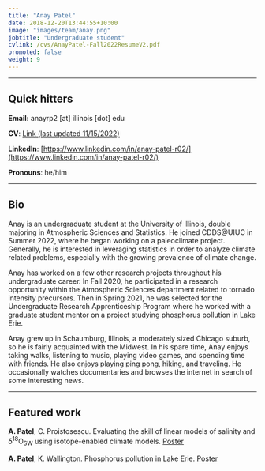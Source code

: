 ```yaml
---
title: "Anay Patel"
date: 2018-12-20T13:44:55+10:00
image: "images/team/anay.png"
jobtitle: "Undergraduate student"
cvlink: /cvs/AnayPatel-Fall2022ResumeV2.pdf
promoted: false
weight: 9
---
```


---
## Quick hitters

**Email:** anayrp2 [at] illinois [dot] edu 

**CV**: [Link (last updated 11/15/2022)](/cvs/AnayPatel-Fall2022ResumeV2.pdf)

**LinkedIn**: [https://www.linkedin.com/in/anay-patel-r02/](https://www.linkedin.com/in/anay-patel-r02/)

**Pronouns**: he/him

---
## Bio
Anay is an undergraduate student at the University of Illinois, double majoring in Atmospheric Sciences and Statistics. He joined CDDS@UIUC in Summer 2022, where he began working on a paleoclimate project. Generally, he is interested in leveraging statistics in order to analyze climate related problems, especially with the growing prevalence of climate change. 

Anay has worked on a few other research projects throughout his undergraduate career. In Fall 2020, he participated in a research opportunity within the Atmospheric Sciences department related to tornado intensity precursors. Then in Spring 2021, he was selected for the Undergraduate Research Apprenticeship Program where he worked with a graduate student mentor on a project studying phosphorus pollution in Lake Erie. 

Anay grew up in Schaumburg, Illinois, a moderately sized Chicago suburb, so he is fairly acquainted with the Midwest. In his spare time, Anay enjoys taking walks, listening to music, playing video games, and spending time with friends. He also enjoys playing ping pong, hiking, and traveling. He occasionally watches documentaries and browses the internet in search of some interesting news. 


---
## Featured work

**A. Patel**, C. Proistosescu. Evaluating the skill of linear models of salinity and &delta;<sup>18</sup>O<sub>SW</sub> using isotope-enabled climate models. [Poster](/posters/patel_skill_linear_models_poster.pdf)

**A. Patel**, K. Wallington. Phosphorus pollution in Lake Erie. [Poster](/posters/patel_phos_poll_in_lake_erie_poster.pdf)
